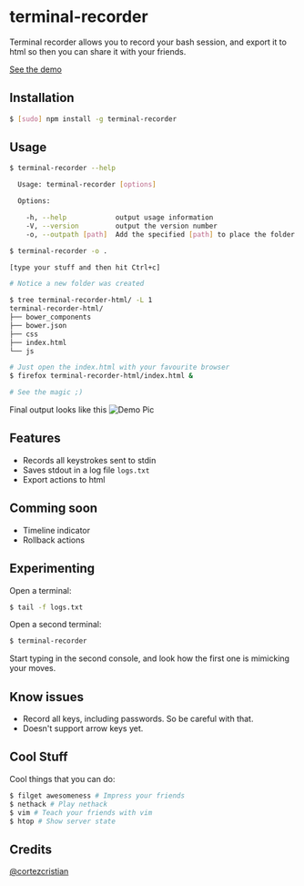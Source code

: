 terminal-recorder
============

Terminal recorder allows you to record your bash session, and export it to html so then you can share it with your friends.

[See the demo](http://cortezcristian.com/terminal-recorder/)


## Installation

```bash
$ [sudo] npm install -g terminal-recorder 
```

## Usage

```bash
$ terminal-recorder --help

  Usage: terminal-recorder [options]

  Options:

    -h, --help            output usage information
    -V, --version         output the version number
    -o, --outpath [path]  Add the specified [path] to place the folder that will contain the recorded html files

$ terminal-recorder -o .

[type your stuff and then hit Ctrl+c]

# Notice a new folder was created

$ tree terminal-recorder-html/ -L 1
terminal-recorder-html/
├── bower_components
├── bower.json
├── css
├── index.html
└── js

# Just open the index.html with your favourite browser
$ firefox terminal-recorder-html/index.html &

# See the magic ;)
```

Final output looks like this
![Demo Pic](https://raw.githubusercontent.com/cortezcristian/terminal-recorder/master/pics/demo.png)

## Features

* Records all keystrokes sent to stdin
* Saves stdout in a log file `logs.txt`
* Export actions to html

## Comming soon
* Timeline indicator
* Rollback actions

## Experimenting

Open a terminal:

```bash
$ tail -f logs.txt
```

Open a second terminal:
```bash
$ terminal-recorder
```

Start typing in the second console, and look how the first one is mimicking your moves.



## Know issues

* Record all keys, including passwords. So be careful with that.
* Doesn't support arrow keys yet.

## Cool Stuff
Cool things that you can do:

```bash
$ filget awesomeness # Impress your friends
$ nethack # Play nethack
$ vim # Teach your friends with vim
$ htop # Show server state
```
## Credits
[@cortezcristian](https://twitter.com/cortezcristian)
